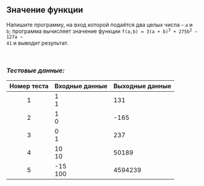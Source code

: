 ## Значение функции

Напишите программу, на вход которой подаётся два целых числа - <code>a</code> и <code>b</code>;
программа вычисляет значение функции <code>f(a,b) = 3(a + b)<sup>3</sup> + 275b<sup>2</sup> − 127a − 41</code> и выводит результат.

<br>

### *Тестовые данные:*

| Номер теста | Входные данные | Выходные данные |
|:-----------:|----------------|-----------------|
|      1      | 1<br>1         | 131             |
|      2      | 1<br>0         | -165            |
|      3      | 0<br>1         | 237             |
|      4      | 10<br>10       | 50189           |
|      5      | -15<br>100     | 4594239         |